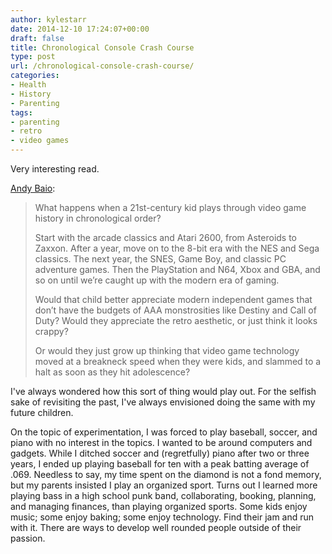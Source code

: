 ```yaml
---
author: kylestarr
date: 2014-12-10 17:24:07+00:00
draft: false
title: Chronological Console Crash Course
type: post
url: /chronological-console-crash-course/
categories:
- Health
- History
- Parenting
tags:
- parenting
- retro
- video games
---
```


Very interesting read.

[Andy Baio](https://medium.com/message/playing-with-my-son-e5226ff0a7c3):

> What happens when a 21st-century kid plays through video game history in chronological order?
>
> Start with the arcade classics and Atari 2600, from Asteroids to Zaxxon. After a year, move on to the 8-bit era with the NES and Sega classics. The next year, the SNES, Game Boy, and classic PC adventure games. Then the PlayStation and N64, Xbox and GBA, and so on until we’re caught up with the modern era of gaming.
>
> Would that child better appreciate modern independent games that don’t have the budgets of AAA monstrosities like Destiny and Call of Duty? Would they appreciate the retro aesthetic, or just think it looks crappy?
>
> Or would they just grow up thinking that video game technology moved at a breakneck speed when they were kids, and slammed to a halt as soon as they hit adolescence?

I've always wondered how this sort of thing would play out. For the selfish sake of revisiting the past, I've always envisioned doing the same with my future children.

On the topic of experimentation, I was forced to play baseball, soccer, and piano with no interest in the topics. I wanted to be around computers and gadgets. While I ditched soccer and (regretfully) piano after two or three years, I ended up playing baseball for ten with a peak batting average of .069. Needless to say, my time spent on the diamond is not a fond memory, but my parents insisted I play an organized sport. Turns out I learned more playing bass in a high school punk band, collaborating, booking, planning, and managing finances, than playing organized sports. Some kids enjoy music; some enjoy baking; some enjoy technology. Find their jam and run with it. There are ways to develop well rounded people outside of their passion.

